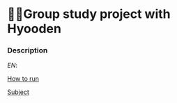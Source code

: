 # 👩‍🔧Group study project with Hyooden
### Description

*EN*:

[How to run](https://github.com/Gabriel-Em/42_AcademyPlus---BSQ---#how-to-run)

[Subject](https://github.com/MrRobb/42_piscine/blob/master/BSQ/bsq.en.pdf)
